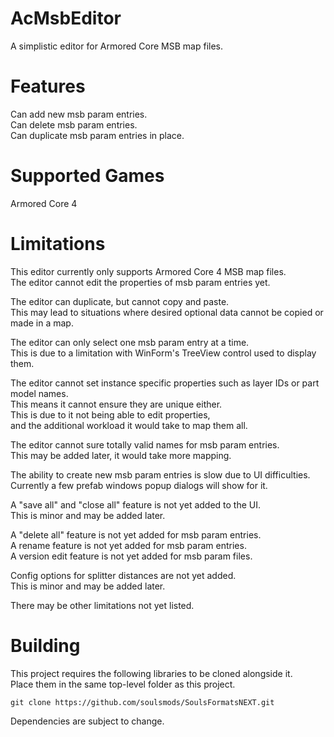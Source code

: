 # AcMsbEditor
A simplistic editor for Armored Core MSB map files.  

# Features
Can add new msb param entries.  
Can delete msb param entries.  
Can duplicate msb param entries in place.  

# Supported Games
Armored Core 4

# Limitations
This editor currently only supports Armored Core 4 MSB map files.  
The editor cannot edit the properties of msb param entries yet.  

The editor can duplicate, but cannot copy and paste.  
This may lead to situations where desired optional data cannot be copied or made in a map.  

The editor can only select one msb param entry at a time.  
This is due to a limitation with WinForm's TreeView control used to display them.  

The editor cannot set instance specific properties such as layer IDs or part model names.  
This means it cannot ensure they are unique either.  
This is due to it not being able to edit properties,  
and the additional workload it would take to map them all.  

The editor cannot sure totally valid names for msb param entries.  
This may be added later, it would take more mapping.  

The ability to create new msb param entries is slow due to UI difficulties.  
Currently a few prefab windows popup dialogs will show for it.  

A "save all" and "close all" feature is not yet added to the UI.  
This is minor and may be added later.  

A "delete all" feature is not yet added for msb param entries.  
A rename feature is not yet added for msb param entries.  
A version edit feature is not yet added for msb param files.  

Config options for splitter distances are not yet added.  
This is minor and may be added later.  

There may be other limitations not yet listed.

# Building
This project requires the following libraries to be cloned alongside it.  
Place them in the same top-level folder as this project.  
```
git clone https://github.com/soulsmods/SoulsFormatsNEXT.git
```

Dependencies are subject to change.